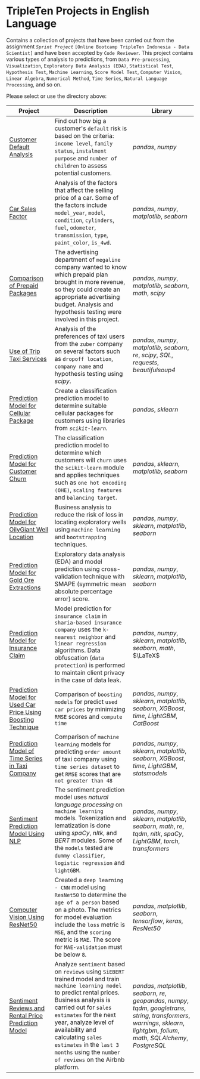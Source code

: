 # TripleTen Projects in English Language

Contains a collection of projects that have been carried out from the assignment *`Sprint Project`* `[Online Bootcamp TripleTen Indonesia - Data Scientist]` and have been accepted by `Code Reviewer`. This project contains various types of analysis to predictions, from `Data Pre-processing`, `Visualization`, `Exploratory Data Analysis (EDA)`, `Statistical Test`, `Hypothesis Test`, `Machine Learning`, `Score Model Test`, `Computer Vision`, `Linear Algebra`, `Numerical Method`, `Time Series`, `Natural Language Processing`, and so on.

Please select or use the directory above:

| Project | Description | Library |
| ------- | ------- | ------- |
| [Customer Default Analysis](https://github.com/fuadraharjo/TripleTen_ENG/blob/main/Project-01%20-%20Customer%20Default%20Analysis/Default%20risk%20analysis%20-%20Islamic%20bank.ipynb) | Find out how big a customer's `default` risk is based on the criteria: `income level`, `family status`, `instalment purpose` and `number of children` to assess potential customers. | *pandas*, *numpy* |
| [Car Sales Factor](https://github.com/fuadraharjo/TripleTen_ENG/blob/main/Project-02%20-%20Car%20Sales%20Factor/Factors%20Influencing%20Car%20Selling%20Prices.ipynb) | Analysis of the factors that affect the selling price of a car. Some of the factors include `model_year`, `model`, `condition`, `cylinders`, `fuel`, `odometer`, `transmission`, `type`, `paint_color`, `is_4wd`. | *pandas*, *numpy*, *matplotlib*, *seaborn* |
| [Comparison of Prepaid Packages](https://github.com/fuadraharjo/TripleTen_ENG/blob/main/Project-03%20-%20Comparison%20of%20Prepaid%20Packages/Prepaid%20plan%20comparison%20study%20in%20megaline%20company.ipynb) | The advertising department of `megaline` company wanted to know which prepaid plan brought in more revenue, so they could create an appropriate advertising budget. Analysis and hypothesis testing were involved in this project.| *pandas*, *numpy*, *matplotlib*, *seaborn*, *math*, *scipy* |
| [Use of Trip Taxi Services](https://github.com/fuadraharjo/TripleTen_ENG/blob/main/Project-04%20-%20Use%20of%20Trip%20Taxi%20Services/Trip%20analysis%20of%20taxi%20service%20users.ipynb) | Analysis of the preferences of taxi users from the `zuber` company on several factors such as `dropoff location`, `company name` and hypothesis testing using *scipy*. | *pandas*, *numpy*, *matplotlib*, *seaborn*, *re*, *scipy*, *SQL*, *requests*, *beautifulsoup4* |
| [Prediction Model for Cellular Package](https://github.com/fuadraharjo/TripleTen_ENG/blob/main/Project-05%20-%20Prediction%20Model%20for%20User%20Cellular%20Package/User%20cellular%20package%20prediction%20model%20using%20machine%20learning.ipynb) | Create a classification prediction model to determine suitable cellular packages for customers using libraries from *`scikit-learn`*. | *pandas*, *sklearn* |
| [Prediction Model for Customer Churn](https://github.com/fuadraharjo/TripleTen_ENG/blob/main/Project-06%20-%20Prediction%20Model%20for%20Customer%20Churn/Prediction%20model%20for%20bank%20customer%20churn%20using%20machine%20learning.ipynb) | The classification prediction model to determine which customers will `churn` uses the `scikit-learn` module and applies techniques such as `one hot encoding (OHE)`, `scaling features` and `balancing target`. | *pandas*, *sklearn*, *matplotlib*, *seaborn* |
| [Prediction Model for OilyGiant Well Location](https://github.com/fuadraharjo/TripleTen_ENG/blob/main/Project-07%20-%20Prediction%20Model%20for%20OilyGiant%20Well%20Location/Prediction%20model%20for%20OilyGiant%20well%20exploration%20locations%20using%20bootstrap%20and%20machine%20learning.ipynb) | Business analysis to reduce the risk of loss in locating exploratory wells using `machine learning` and `bootstrapping` techniques. | *pandas*, *numpy*, *sklearn*, *matplotlib*, *seaborn* |
| [Prediction Model for Gold Ore Extractions](https://github.com/fuadraharjo/TripleTen_ENG/blob/main/Project-08%20-%20Prediction%20Model%20for%20Gold%20Ore%20Extraction/Prediction%20model%20for%20gold%20ore%20extraction.ipynb) | Exploratory data analysis (EDA) and model prediction using cross-validation technique with SMAPE (symmetric mean absolute percentage error) score. | *pandas*, *numpy*, *sklearn*, *matplotlib*, *seaborn* |
| [Prediction Model for Insurance Claim ](https://github.com/fuadraharjo/TripleTen_ENG/blob/main/Project-09%20-%20Prediction%20Model%20for%20Insurance%20Claim/Prediction%20model%20%20for%20insurance%20claim%20in%20sharia-based%20insurance%20company.ipynb) | Model prediction for `insurance claim` in `sharia-based insurance company` uses the `k-nearest neighbor` and `linear regression` algorithms. Data obfuscation (`data protection`) is performed to maintain client privacy in the case of data leak. | *pandas*, *numpy*, *sklearn*, *matplotlib*, *seaborn*, *math*, $\LaTeX$ |
| [Prediction Model for Used Car Price Using Boosting Technique](https://github.com/fuadraharjo/TripleTen_ENG/blob/main/Project-10%20-%20Used%20Car%20Price%20Prediction%20Using%20Boosting/Used%20car%20price%20prediction%20using%20boosting%20machine%20learning%20technique.ipynb) | Comparison of `boosting models` for predict `used car prices` by minimizing `RMSE` scores and `compute time` | *pandas*, *numpy*, *sklearn*, *matplotlib*, *seaborn*, *XGBoost*, *time*, *LightGBM*, *CatBoost* |
| [Prediction Model of Time Series in Taxi Company](https://github.com/fuadraharjo/TripleTen_ENG/blob/main/Project-11%20-%20Prediction%20Model%20for%20Time%20Series%20in%20Taxi%20Company/Prediction%20model%20of%20time%20series%20for%20knowing%20the%20number%20of%20taxi%20company%20orders.ipynb) | Comparison of `machine learning` models for predicting `order amount` of taxi company using `time series dataset` to get `RMSE` scores that are `not greater than 48` | *pandas*, *numpy*, *sklearn*, *matplotlib*, *seaborn*, *XGBoost*, *time*, *LightGBM*, *statsmodels* |
| [Sentiment Prediction Model Using NLP](https://github.com/fuadraharjo/TripleTen_ENG/blob/main/Project-12%20-%20Sentiment%20Prediction%20Model%20in%20Movie%20Reviews%20Using%20NLP/Sentiment%20prediction%20model%20in%20film%20reviews%20using%20natural%20language%20processing.ipynb) | The sentiment prediction model uses *natural language processing* on `machine learning` models. Tokenization and lematization is done using *spaCy*, *nltk*, and *BERT* modules. Some of the `models` tested are `dummy classifier`, `logistic regression` and `lightGBM`. | *pandas*, *numpy*, *sklearn*, *matplotlib*, *seaborn*, *math*, *re*, *tqdm*, *nltk*, *spaCy*, *LightGBM*, *torch*, *transformers* |
| [Computer Vision Using ResNet50](https://github.com/fuadraharjo/TripleTen_ENG/blob/main/Project-13%20-%20ResNet50%20Computer%20Vision%20to%20Determine%20the%20Age%20of%20a%20Person/ResNet50%20computer%20vision%20for%20determining%20the%20age%20of%20a%20person%20in%20a%20franchise%20company.ipynb) | Created a `deep learning - CNN` model using `ResNet50` to determine the `age of a person` based on a photo. The metrics for model evaluation include the `loss` metric is `MSE`, and the `scoring` metric is `MAE`. The score for `MAE-validation` must be below `8`. | *pandas*, *matplotlib*, *seaborn*, *tensorflow*, *keras*, *ResNet50* |
| [Sentiment Reviews and Rental Price Prediction Model](https://github.com/fuadraharjo/TripleTen_ENG/blob/main/Project-14%20-%20%5BFinal%20Project%5D%20Improving%20Services%20and%20Price%20Prediction%20Models%20on%20the%20Airbnb%20Platform%20Using%20AI/Final%20project.ipynb) | Analyze `sentiment` based on `reviews` using `SiEBERT` trained model and train `machine learning model` to predict rental prices. Business analysis is carried out for `sales estimates` for the next year, analyze level of availability and calculating `sales estimates` in the `last 3 months` using the `number of reviews` on the Airbnb platform. | *pandas*, *matplotlib*, *seaborn*, *re*, *geopandas*, *numpy*, *tqdm*, *googletrans*, *string*, *transformers*, *warnings*, *sklearn*, *lightgbm*, *folium*, *math*, *SQLAlchemy*, *PostgreSQL* |